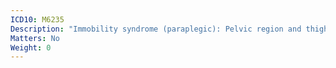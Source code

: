 ```yaml
---
ICD10: M6235
Description: "Immobility syndrome (paraplegic): Pelvic region and thigh"
Matters: No
Weight: 0
---
```

